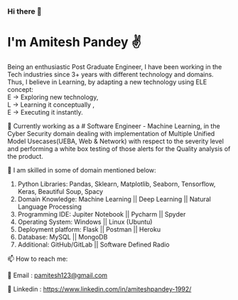 ### Hi there 👋

<!--
**amitesh-pandey/amitesh-pandey** is a ✨ _special_ ✨ repository because its `README.md` (this file) appears on your GitHub profile.

Here are some ideas to get you started:

- 🔭 I’m currently working on ...
- 🌱 I’m currently learning ...
- 👯 I’m looking to collaborate on ...
- 🤔 I’m looking for help with ...
- 💬 Ask me about ...
- 📫 How to reach me: ...
- 😄 Pronouns: ...
- ⚡ Fun fact: ...
-->

# I'm Amitesh Pandey ✌️
Being an enthusiastic Post Graduate Engineer, I have been working in the Tech industries since 3+ years with different technology and domains. Thus, I believe in Learning, by adapting a new technology using ELE concept: </br>
E -> Exploring new technology, </br>
L -> Learning it conceptually , </br>
E -> Executing it instantly.</br>

💖 Currently working as a # Software Engineer - Machine Learning, in the Cyber Security domain dealing with implementation of Multiple Unified Model Usecases(UEBA, Web & Network) with respect to the severity level and performing a white box testing of those alerts for the Quality analysis of the product.

🌈 I am skilled in some of domain mentioned below:
1. Python Libraries: Pandas, Sklearn, Matplotlib, Seaborn, Tensorflow, Keras, Beautiful Soup, Spacy
2. Domain Knowledge: Machine Learning || Deep Learning || Natural Language Processing
3. Programming IDE: Jupiter Notebook || Pycharm || Spyder
4. Operating System: Windows || Linux (Ubuntu)
5. Deployment platform: Flask || Postman || Heroku
6. Database: MySQL || MongoDB
7. Additional: GitHub/GitLab || Software Defined Radio

📫 How to reach me:

📍 Email : pamitesh123@gmail.com

📍 Linkedin : https://www.linkedin.com/in/amiteshpandey-1992/
